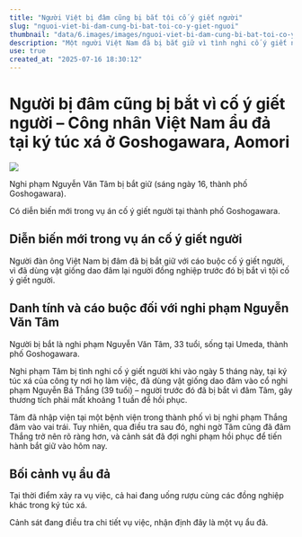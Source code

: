 ```yaml
---
title: "Người Việt bị đâm cũng bị bắt tội cố ý giết người"
slug: "nguoi-viet-bi-dam-cung-bi-bat-toi-co-y-giet-nguoi"
thumbnail: "data/6.images/images/nguoi-viet-bi-dam-cung-bi-bat-toi-co-y-giet-nguoi.webp"
description: "Một người Việt Nam đã bị bắt giữ vì tình nghi cố ý giết người, sau khi bị đâm trong một vụ ẩu đả với đồng nghiệp tại ký túc xá ở Nhật Bản."
use: true
created_at: "2025-07-16 18:30:12"
---
```


# Người bị đâm cũng bị bắt vì cố ý giết người – Công nhân Việt Nam ẩu đả tại ký túc xá ở Goshogawara, Aomori

![](/images/20250716-09239685-rab-000-2-view.webp)

Nghi phạm Nguyễn Văn Tâm bị bắt giữ (sáng ngày 16, thành phố Goshogawara).

Có diễn biến mới trong vụ án cố ý giết người tại thành phố Goshogawara.

## Diễn biến mới trong vụ án cố ý giết người

Người đàn ông Việt Nam bị đâm đã bị bắt giữ với cáo buộc cố ý giết người, vì đã dùng vật giống dao đâm lại người đồng nghiệp trước đó bị bắt vì tội cố ý giết người.

## Danh tính và cáo buộc đối với nghi phạm Nguyễn Văn Tâm

Người bị bắt là nghi phạm Nguyễn Văn Tâm, 33 tuổi, sống tại Umeda, thành phố Goshogawara.

Nghi phạm Tâm bị tình nghi cố ý giết người khi vào ngày 5 tháng này, tại ký túc xá của công ty nơi họ làm việc, đã dùng vật giống dao đâm vào cổ nghi phạm Nguyễn Bá Thắng (39 tuổi) – người trước đó đã bị bắt vì đâm Tâm, gây thương tích phải mất khoảng 1 tuần để hồi phục.

Tâm đã nhập viện tại một bệnh viện trong thành phố vì bị nghi phạm Thắng đâm vào vai trái. Tuy nhiên, qua điều tra sau đó, nghi ngờ Tâm cũng đã đâm Thắng trở nên rõ ràng hơn, và cảnh sát đã đợi nghi phạm hồi phục để tiến hành bắt giữ vào hôm nay.

## Bối cảnh vụ ẩu đả

Tại thời điểm xảy ra vụ việc, cả hai đang uống rượu cùng các đồng nghiệp khác trong ký túc xá.

Cảnh sát đang điều tra chi tiết vụ việc, nhận định đây là một vụ ẩu đả.